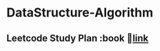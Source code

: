 # DataStructure-Algorithm

## Leetcode Study Plan :book :link:[link](https://leetcode.com/study-plan/)
